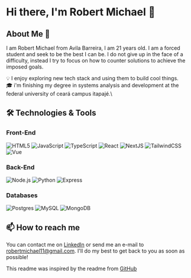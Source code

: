 # Hi there, I'm Robert Michael 👋

## About Me 🚀
 I am Robert Michael from Avila Barreira, I am 21 years old. I am a forced student and seek to be the best I can be. I do not give up in the face of a difficulty, instead I try to focus on how to counter solutions to achieve the imposed goals. 

💡 I enjoy exploring new tech stack and using them to build cool things.\
🎓 i'm finishing my degree in systems analysis and development at the federal university of ceará campus itapajé.\

## 🛠️ Technologies & Tools

### Front-End
![HTML5](https://img.shields.io/badge/-HTML5-000?&logo=Html5.js)
![JavaScript](https://img.shields.io/badge/-JavaScript-000?&logo=JavaScript)
![TypeScript](https://img.shields.io/badge/-TypeScript-000?&logo=TypeScript)
![React](https://img.shields.io/badge/-React-000?&logo=React)
![NextJS](https://img.shields.io/badge/-NextJS-000?&logo=Next.js)
![TailwindCSS](https://img.shields.io/badge/Tailwind_CSS-000?&logo=tailwind-css)
![Vue](https://img.shields.io/badge/-Vue-000?&logo=Vue.js)

### Back-End
![Node.js](https://img.shields.io/badge/-Node.js-000?&logo=node.js)
![Python](https://img.shields.io/badge/-Python-000?&logo=Python)
![Express](https://img.shields.io/badge/-Express-000?&logo=express)

### Databases
![Postgres](https://img.shields.io/badge/PostgreSQL-000?logo=postgresql)
![MySQL](https://img.shields.io/badge/-MySQL-000?&logo=MySQL)
![MongoDB](https://img.shields.io/badge/-MongoDB-000?&logo=MongoDB)

## 📫 How to reach me

You can contact me on [LinkedIn](https://www.linkedin.com/in/robert-michael-109249204) or send me an e-mail to robertmichael11@gmail.com. I'll do my best to get back to you as soon as possible!
  
This readme was inspired by the readme from [GitHub](https://github.com/ocodista)
